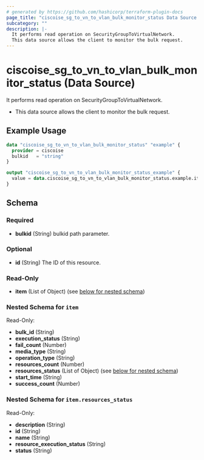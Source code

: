 ```yaml
---
# generated by https://github.com/hashicorp/terraform-plugin-docs
page_title: "ciscoise_sg_to_vn_to_vlan_bulk_monitor_status Data Source - terraform-provider-ciscoise"
subcategory: ""
description: |-
  It performs read operation on SecurityGroupToVirtualNetwork.
  This data source allows the client to monitor the bulk request.
---
```


# ciscoise_sg_to_vn_to_vlan_bulk_monitor_status (Data Source)

It performs read operation on SecurityGroupToVirtualNetwork.

- This data source allows the client to monitor the bulk request.

## Example Usage

```terraform
data "ciscoise_sg_to_vn_to_vlan_bulk_monitor_status" "example" {
  provider = ciscoise
  bulkid   = "string"
}

output "ciscoise_sg_to_vn_to_vlan_bulk_monitor_status_example" {
  value = data.ciscoise_sg_to_vn_to_vlan_bulk_monitor_status.example.item
}
```

<!-- schema generated by tfplugindocs -->
## Schema

### Required

- **bulkid** (String) bulkid path parameter.

### Optional

- **id** (String) The ID of this resource.

### Read-Only

- **item** (List of Object) (see [below for nested schema](#nestedatt--item))

<a id="nestedatt--item"></a>
### Nested Schema for `item`

Read-Only:

- **bulk_id** (String)
- **execution_status** (String)
- **fail_count** (Number)
- **media_type** (String)
- **operation_type** (String)
- **resources_count** (Number)
- **resources_status** (List of Object) (see [below for nested schema](#nestedobjatt--item--resources_status))
- **start_time** (String)
- **success_count** (Number)

<a id="nestedobjatt--item--resources_status"></a>
### Nested Schema for `item.resources_status`

Read-Only:

- **description** (String)
- **id** (String)
- **name** (String)
- **resource_execution_status** (String)
- **status** (String)


